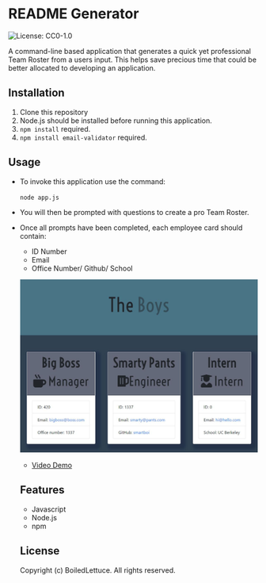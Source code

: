 
  # README Generator
  ![License: CC0-1.0](https://img.shields.io/badge/License-CC0_1.0-lightgrey.svg)

  A command-line based application that generates a quick yet professional Team Roster from a users input. This helps save precious time that could be better allocated to developing an application.

  ## Installation

  1. Clone this repository
  2. Node.js should be installed before running this application.
  3. `npm install` required.
  4. `npm install email-validator` required.
  
  ## Usage

  * To invoke this application use the command:

    `node app.js`

  * You will then be prompted with questions to create a pro Team Roster.
  
  * Once all prompts have been completed, each employee card should contain:
    * ID Number
    * Email
    * Office Number/ Github/ School

    ![Example Image](./Assets/Preview.JPG)

    * [Video Demo](https://drive.google.com/file/d/1Pb1f9zQjhw6SWP1HJRI-uPqoVLSF_S6_/view)

    ## Features

    * Javascript
    * Node.js
    * npm

    ## License

    Copyright (c) BoiledLettuce. All rights reserved.